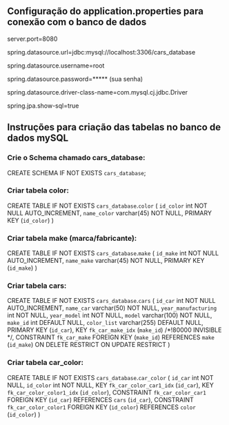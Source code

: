 ## Configuração do application.properties para conexão com o banco de dados

server.port=8080

spring.datasource.url=jdbc:mysql://localhost:3306/cars_database

spring.datasource.username=root

spring.datasource.password=***** (sua senha)

spring.datasource.driver-class-name=com.mysql.cj.jdbc.Driver

spring.jpa.show-sql=true


## Instruções para criação das tabelas no banco de dados mySQL

### Crie o Schema chamado cars_database:

CREATE SCHEMA IF NOT EXISTS `cars_database`;

### Criar tabela color:

CREATE TABLE IF NOT EXISTS `cars_database`.`color` (
`id_color` int NOT NULL AUTO_INCREMENT,
`name_color` varchar(45) NOT NULL,
PRIMARY KEY (`id_color`)
)

### Criar tabela make (marca/fabricante):

CREATE TABLE IF NOT EXISTS `cars_database`.`make` (
`id_make` int NOT NULL AUTO_INCREMENT,
`name_make` varchar(45) NOT NULL,
PRIMARY KEY (`id_make`)
)

### Criar tabela cars:

CREATE TABLE IF NOT EXISTS `cars_database`.`cars` (
`id_car` int NOT NULL AUTO_INCREMENT,
`name_car` varchar(50) NOT NULL,
`year_manufacturing` int NOT NULL,
`year_model` int NOT NULL,
`model` varchar(100) NOT NULL,
`make_id` int DEFAULT NULL,
`color_list` varchar(255) DEFAULT NULL,
PRIMARY KEY (`id_car`),
KEY `fk_car_make_idx` (`make_id`) /*!80000 INVISIBLE */,
CONSTRAINT `fk_car_make` FOREIGN KEY (`make_id`) REFERENCES `make` (`id_make`) ON DELETE RESTRICT ON UPDATE RESTRICT
)

### Criar tabela car_color:

CREATE TABLE IF NOT EXISTS `cars_database`.`car_color` (
`id_car` int NOT NULL,
`id_color` int NOT NULL,
KEY `fk_car_color_car1_idx` (`id_car`),
KEY `fk_car_color_color1_idx` (`id_color`),
CONSTRAINT `fk_car_color_car1` FOREIGN KEY (`id_car`) REFERENCES `cars` (`id_car`),
CONSTRAINT `fk_car_color_color1` FOREIGN KEY (`id_color`) REFERENCES `color` (`id_color`)
)